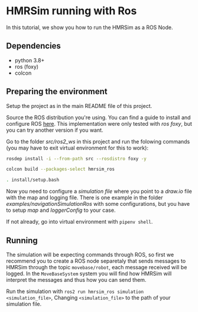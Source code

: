 HMRSim running with Ros
=============================

In this tutorial, we show you how to run the HMRSim as a ROS Node.

Dependencies
------------

* python 3.8+
* ros (foxy)
* colcon

Preparing the environment
-------------------------

Setup the project as in the main README file of this project.

Source the ROS distribution you're using. You can find a guide to install and configure ROS [here](https://docs.ros.org/en/foxy/Installation.html). This implementation were only tested with *ros foxy*, but you can try another version if you want.

Go to the folder *src/ros2_ws* in this project and run the folowing commands (you may have to exit virtual environment for this to work):

```bash
rosdep install -i --from-path src --rosdistro foxy -y

colcon build --packages-select hmrsim_ros

. install/setup.bash
```


Now you need to configure a *simulation file* where you point to a *draw.io* file with the map and logging file. There is one example in the folder *examples/navigationSimulationRos* with some configurations, but you have to setup *map* and *loggerConfig* to your case.

If not already, go into virtual environment with `pipenv shell`.

Running
-------

The simulation will be expecting commands through ROS, so first we recommend you to create a ROS node separetaly that sends messages to HMRSim through the topic `movebase/robot`, each message received will be logged. In the `MoveBaseSystem` system you will find how HMRSim will interpret the messages and thus how you can send them.

Run the simulation with `ros2 run hmrsim_ros simulation <simulation_file>`, Changing `<simulation_file>` to the path of your simulation file.